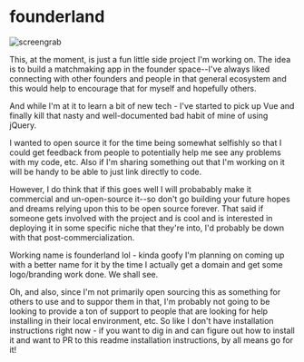 # founderland

![screengrab](https://user-images.githubusercontent.com/1542197/51067875-f1303400-15db-11e9-916e-8f825860ec31.gif)

This, at the moment, is just a fun little side project I'm working on. The idea is to build a matchmaking
app in the founder space--I've always liked connecting with other founders and people in that general ecosystem
and this would help to encourage that for myself and hopefully others.

And while I'm at it to learn a bit of new tech - I've started to pick up Vue and finally kill that nasty and well-documented bad habit of mine of using jQuery.

I wanted to open source it for the time being somewhat selfishly so that I could get feedback from people to
potentially help me see any problems with my code, etc. Also if I'm sharing something out that I'm working on
it will be handy to be able to just link directly to code.

However, I do think that if this goes well I will probabably make it commercial and un-open-source it--so don't go building your future hopes and dreams relying upon this to be open source forever. That said if someone gets involved with the project and is cool and is interested in deploying it in some specific niche that they're into, I'd probably be down with that post-commercialization.

Working name is founderland lol - kinda goofy I'm planning on coming up with a better name for it by the time I actually get a domain and get some logo/branding work done. We shall see.

Oh, and also, since I'm not primarily open sourcing this as something for others to use and to suppor them in that, I'm probably not going to be looking to provide a ton of support to people that are looking for help installing in their local environment, etc. So like I don't have installation instructions right now - if you want to dig in and can figure out how to install it and want to PR to this readme installation instructions, by all means go for it!
